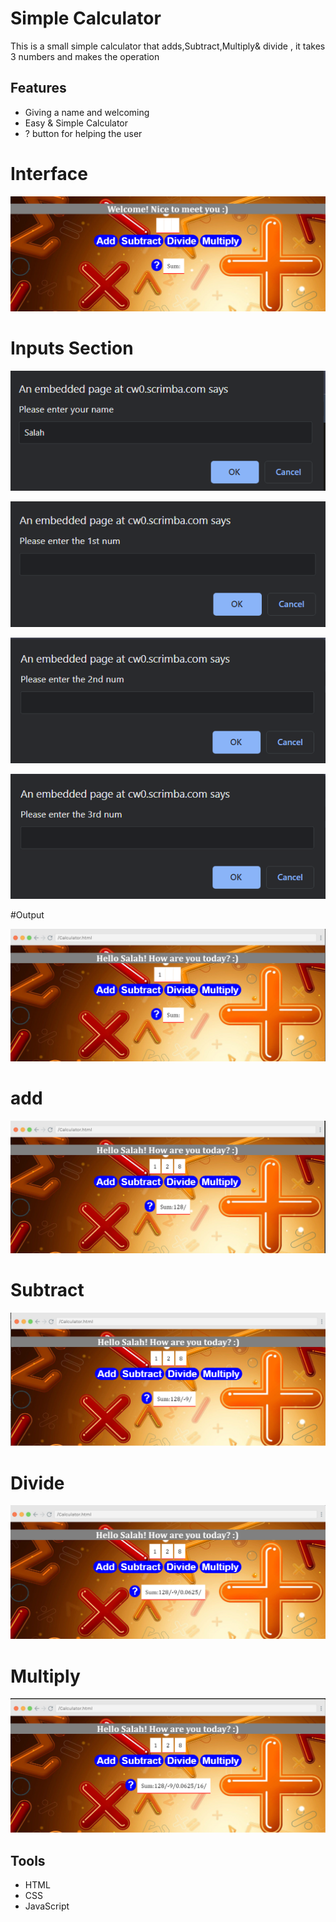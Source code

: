 
# Simple Calculator

This is a small simple calculator that adds,Subtract,Multiply& divide ,
it takes 3 numbers and makes the operation  


## Features

-  Giving a name and welcoming 
-  Easy & Simple Calculator
- ? button for helping the user



# Interface
![Interface](https://github.com/SalahElshafey/Simple-Calculator/blob/main/SS/1.png?raw=true)

# Inputs Section

![Interface](https://github.com/SalahElshafey/Simple-Calculator/blob/main/SS/2.png?raw=true)

![Interface](https://github.com/SalahElshafey/Simple-Calculator/blob/main/SS/3.png?raw=true)

![Interface](https://github.com/SalahElshafey/Simple-Calculator/blob/main/SS/4.png?raw=true)

![Interface](https://github.com/SalahElshafey/Simple-Calculator/blob/main/SS/5.png?raw=true)


#Output

![Interface](https://github.com/SalahElshafey/Simple-Calculator/blob/main/SS/6.png?raw=true)

# add
![Interface](https://github.com/SalahElshafey/Simple-Calculator/blob/main/SS/7.png?raw=true)

# Subtract
![Interface](https://github.com/SalahElshafey/Simple-Calculator/blob/main/SS/8.png?raw=true)

# Divide
![Interface](https://github.com/SalahElshafey/Simple-Calculator/blob/main/SS/9.png?raw=true)

# Multiply
![Interface](https://github.com/SalahElshafey/Simple-Calculator/blob/main/SS/10.png?raw=true)







## Tools

- HTML
- CSS
- JavaScript